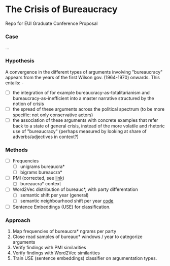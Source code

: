 # The Crisis of Bureaucracy
Repo for EUI Graduate Conference Proposal

### Case
...

### Hypothesis
A convergence in the different types of arguments involving "bureaucracy" appears from the years of the first Wilson gov. (1964-1970) onwards. This entails:    - 
- [ ] the integration of for example bureaucracy-as-totalitarianism and bureaucracy-as-inefficient into a master narrative structured by the notion of crisis
- [ ] the spread of these arguments across the political spectrum (to be more specific: not only conservative actors)
- [ ] the association of these arguments with concrete examples that refer back to a state of general crisis, instead of the more volatile and rhetoric use of "bureaucracy" (perhaps measured by looking at share of adverbs/adjectives in context?)

### Methods

- [ ] Frequencies
  - [ ] unigrams bureaucra*
  - [ ] bigrams bureaucra*  
- [ ] PMI (corrected, see [link](https://www.scitepress.org/Papers/2011/36551/36551.pdf))
  - [ ] bureaucra* context
- [ ] Word2Vec distribution of bureauc*, with party differentation
  - [ ] semantic shift per year (general)
  - [ ] semantic neighbourhood shift per year [code](https://gist.github.com/quadrismegistus/15cafbdd878a98b060ef910c843fcf5a)
- [ ] Sentence Embeddings (USE) for classification.

### Approach
1. Map frequencies of bureaucra* ngrams per party
2. Close read samples of bureauc* windows / year to categorize arguments
3. Verify findings with PMI similarities
4. Verify findings with Word2Vec similarities
5. Train USE (sentence embeddings) classifier on argumentation types.
